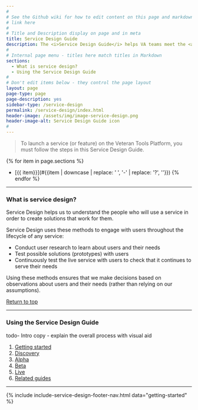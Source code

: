 ```yaml
---
#
# See the Github wiki for how to edit content on this page and markdown styles you can use:
# link here
#
# Title and Description display on page and in meta
title: Service Design Guide
description: The <i>Service Design Guide</i> helps VA teams meet the <a title="Digital Service Standard" href="../digital-standard">Digital Service Standard</a> by engaging with users and using best practices for agile delivery.
#
# Internal page menu - titles here match titles in Markdown
sections:
  - What is service design?
  - Using the Service Design Guide
#
# Don't edit items below - they control the page layout
layout: page
page-type: page
page-description: yes
sidebar-type: /service-design
permalink: /service-design/index.html
header-image: /assets/img/image-service-design.png
header-image-alt: Service Design Guide icon
#
---
```


> To launch a service (or feature) on the Veteran Tools Platform, you must follow the steps in this Service Design Guide.

{% for item in page.sections %}
* [{{ item}}](#{{item | downcase | replace: ' ', '-' | replace: '?', ''}})
{% endfor %}

<hr>

### What is service design?

Service Design helps us to understand the people who will use a service in order to create solutions that work for them.

Service Design uses these methods to engage with users throughout the lifecycle of any service:
* Conduct user research to learn about users and their needs
* Test possible solutions (prototypes) with users
* Continuously test the live service with users to check that it continues to serve their needs

Using these methods ensures that we make decisions based on observations about users and their needs (rather than relying on our assumptions).

<a href="#">Return to top</a>

<hr>

### Using the Service Design Guide

<span class="todo">todo- Intro copy - explain the overall process with visual aid</span>

1. [Getting started](getting-started)
2. [Discovery](discovery)
3. [Alpha](alpha)
4. [Beta](beta)
5. [Live](live)
6. [Related guides](related)

<hr>

{% include include-service-design-footer-nav.html data="getting-started" %}
